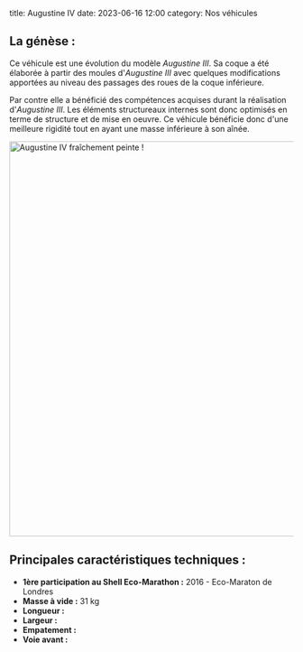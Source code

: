 title: Augustine IV
date: 2023-06-16 12:00
category: Nos véhicules

## La génèse :

Ce véhicule est une évolution du modèle *Augustine III*. Sa coque a été élaborée à partir des moules d'*Augustine III* avec quelques modifications apportées au niveau des passages des roues de la coque inférieure.

Par contre elle a bénéficié des compétences acquises durant la réalisation d'*Augustine III*. Les éléments structureaux internes sont donc optimisés en terme de structure et de mise en oeuvre. Ce véhicule bénéficie donc d'une meilleure rigidité tout en ayant une masse inférieure à son aînée.

<img src="images/20160622_181938.jpg" width="700" alt="Augustine IV fraîchement peinte !">

## Principales caractéristiques techniques :

- **1ère participation au Shell Eco-Marathon :** 2016 - Eco-Maraton de Londres
- **Masse à vide :** 31 kg
- **Longueur :** 
- **Largeur :**
- **Empatement :**
- **Voie avant :**

